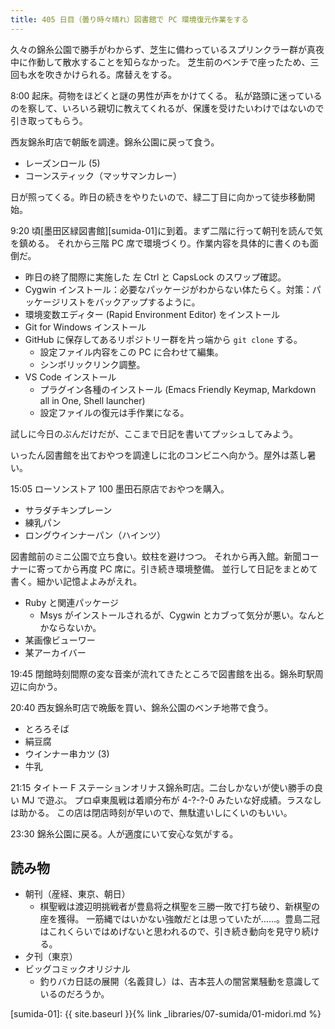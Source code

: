 ```yaml
---
title: 405 日目（曇り時々晴れ）図書館で PC 環境復元作業をする
---
```


久々の錦糸公園で勝手がわからず、芝生に備わっているスプリンクラー群が真夜中に作動して散水することを知らなかった。
芝生前のベンチで座ったため、三回も水を吹きかけられる。席替えをする。

8:00 起床。荷物をほどくと謎の男性が声をかけてくる。
私が路頭に迷っているのを察して、いろいろ親切に教えてくれるが、保護を受けたいわけではないので引き取ってもらう。

西友錦糸町店で朝飯を調達。錦糸公園に戻って食う。

* レーズンロール (5)
* コーンスティック（マッサマンカレー）

日が照ってくる。昨日の続きをやりたいので、緑二丁目に向かって徒歩移動開始。

9:20 頃[墨田区緑図書館][sumida-01]に到着。まず二階に行って朝刊を読んで気を鎮める。
それから三階 PC 席で環境づくり。作業内容を具体的に書くのも面倒だ。

* 昨日の終了間際に実施した 左 Ctrl と CapsLock のスワップ確認。
* Cygwin インストール：必要なパッケージがわからない体たらく。対策：パッケージリストをバックアップするように。
* 環境変数エディター (Rapid Environment Editor) をインストール
* Git for Windows インストール
* GitHub に保存してあるリポジトリー群を片っ端から `git clone` する。
  * 設定ファイル内容をこの PC に合わせて編集。
  * シンボリックリンク調整。
* VS Code インストール
  * プラグイン各種のインストール (Emacs Friendly Keymap, Markdown all in One, Shell launcher)
  * 設定ファイルの復元は手作業になる。

試しに今日のぶんだけだが、ここまで日記を書いてプッシュしてみよう。

いったん図書館を出ておやつを調達しに北のコンビニへ向かう。屋外は蒸し暑い。

15:05 ローソンストア 100 墨田石原店でおやつを購入。

* サラダチキンプレーン
* 練乳パン
* ロングウインナーパン（ハインツ）

図書館前のミニ公園で立ち食い。蚊柱を避けつつ。
それから再入館。新聞コーナーに寄ってから再度 PC 席に。引き続き環境整備。
並行して日記をまとめて書く。細かい記憶よよみがえれ。

* Ruby と関連パッケージ
  * Msys がインストールされるが、Cygwin とカブって気分が悪い。なんとかならないか。
* 某画像ビューワー
* 某アーカイバー

19:45 閉館時刻間際の変な音楽が流れてきたところで図書館を出る。錦糸町駅周辺に向かう。

20:40 西友錦糸町店で晩飯を買い、錦糸公園のベンチ地帯で食う。

* とろろそば
* 絹豆腐
* ウインナー串カツ (3)
* 牛乳

21:15 タイトー F ステーションオリナス錦糸町店。二台しかないが使い勝手の良い MJ で遊ぶ。
プロ卓東風戦は着順分布が 4-?-?-0 みたいな好成績。ラスなしは助かる。
この店は閉店時刻が早いので、無駄遣いしにくいのもいい。

23:30 錦糸公園に戻る。人が適度にいて安心な気がする。

## 読み物

* 朝刊（産経、東京、朝日）
  * 棋聖戦は渡辺明挑戦者が豊島将之棋聖を三勝一敗で打ち破り、新棋聖の座を獲得。
    一筋縄ではいかない強敵だとは思っていたが……。豊島二冠はこれくらいではめげないと思われるので、引き続き動向を見守り続ける。
* 夕刊（東京）
* ビッグコミックオリジナル
  * 釣りバカ日誌の展開（名義貸し）は、吉本芸人の闇営業騒動を意識しているのだろうか。

[sumida-01]: {{ site.baseurl }}{% link _libraries/07-sumida/01-midori.md %}
